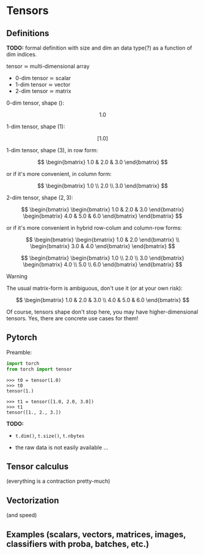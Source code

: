 # Tensors

## Definitions

**TODO:** formal definition with size and dim an data type(?) as a function of dim indices.

tensor $\simeq$ multi-dimensional array

  - 0-dim tensor $\simeq$ scalar
  - 1-dim tensor $\simeq$ vector
  - 2-dim tensor $\simeq$ matrix

0-dim tensor, shape $()$:

$$
1.0
$$

1-dim tensor, shape $(1)$:

$$
[1.0]
$$

1-dim tensor, shape $(3)$, in row form:


$$
\begin{bmatrix}
    1.0 & 2.0 & 3.0
\end{bmatrix}
$$

or if it's more convenient, in column form:

$$
\begin{bmatrix}
    1.0 \\ 
    2.0 \\
    3.0
\end{bmatrix}
$$

2-dim tensor, shape $(2, 3)$:

$$
\begin{bmatrix}
    \begin{bmatrix}
        1.0 & 2.0 & 3.0
    \end{bmatrix} 
        \begin{bmatrix}
        4.0 & 5.0 & 6.0
    \end{bmatrix} 
\end{bmatrix}
$$

or if it's more convenient in hybrid row-colum and column-row forms: 

$$
\begin{bmatrix}
    \begin{bmatrix}
        1.0 & 2.0
    \end{bmatrix} \\ 
    \begin{bmatrix}
        3.0 & 4.0
    \end{bmatrix} 
\end{bmatrix}
$$

$$
\begin{bmatrix}
    \begin{bmatrix}
        1.0 \\
        2.0 \\
        3.0 
    \end{bmatrix} 
    \begin{bmatrix}
        4.0 \\
        5.0 \\
        6.0
    \end{bmatrix} 
\end{bmatrix}
$$



> [!WARNING]  
> The usual matrix-form is ambiguous, don't use it (or at your own risk):
> 
> $$
> \begin{bmatrix}
>    1.0 & 2.0 & 3.0 \\ 
>    4.0 & 5.0 & 6.0 
> \end{bmatrix}
> $$
>

Of course, tensors shape don't stop here, you may have higher-dimensional tensors. Yes, there are concrete use cases for them!


## Pytorch

Preamble:

```python
import torch
from torch import tensor
```

```pycon
>>> t0 = tensor(1.0)
>>> t0
tensor(1.)
```

```pycon
>>> t1 = tensor([1.0, 2.0, 3.0])
>>> t1
tensor([1., 2., 3.])
```

**TODO:**

  - `t.dim()`, `t.size()`, `t.nbytes`

  - the raw data is not easily available ...

## Tensor calculus

(everything is a contraction pretty-much)

## Vectorization 

(and speed)


## Examples (scalars, vectors, matrices, images, classifiers with proba, batches, etc.)


